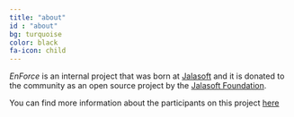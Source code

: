 ```yaml
---
title: "about"
id : "about"
bg: turquoise
color: black
fa-icon: child
---
```

*EnForce* is an internal project that was born at <a href="http://www.jalasoft.com" target="_blank">Jalasoft</a> and it is donated to the community as an open source project by the <a href="http://fundacion-jala.org" target="_blank">Jalasoft Foundation</a>.

You can find more information about the participants on this project [here](about.html)